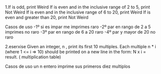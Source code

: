  1.If is odd, print Weird If is even and in the inclusive range of 2 to 5, print Not Weird If is even and in the inclusive range of 6 to 20, print Weird If is even and greater than 20, print Not Weird
 
 Casos de uso
 -1º si es impar me imprimes raro
 -2º par en rango de 2 a 5 imprimes no raro
 -3º par en rango de 6 a 20 raro
 -4º par y mayor de 20 no raro


 2.eserxise Given an integer, n , print its first 10 multiples. Each multiple n * i (where 1 <= i => 10) should be printed on a new line in the form: N x i = result. ( multiplication table)

 Casos de uso
 un n entero imprime sus primeros diez multiplos



 